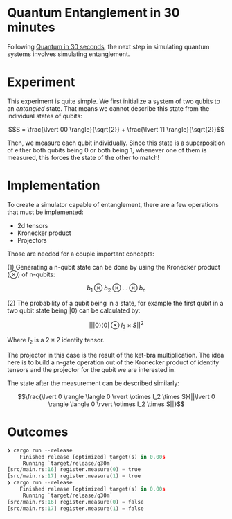 # Quantum Entanglement in 30 minutes

Following [Quantum in 30 seconds][q30s], the next step in simulating quantum
systems involves simulating entanglement.

[q30s]: https://github.com/felipetavares/q30s

# Experiment

This experiment is quite simple. We first initialize a system of two qubits to
an *entangled* state. That means we cannot describe this state from the
individual states of qubits:

$$S = \frac{\lvert 00 \rangle}{\sqrt{2}} + \frac{\lvert 11 \rangle}{\sqrt{2}}$$

Then, we measure each qubit individually. Since this state is a superposition
of either both qubits being 0 or both being 1, whenever one of them is
measured, this forces the state of the other to match!

# Implementation

To create a simulator capable of entanglement, there are a few operations that
must be implemented:

- 2d tensors
- Kronecker product
- Projectors

Those are needed for a couple important concepts:

(1) Generating a n-qubit state can be done by using the Kronecker product
($\otimes$) of n-qubits:

$$b_{1} \otimes b_{2} \otimes \ldots \otimes b_{n}$$

(2) The probability of a qubit being in a state, for example the first qubit in
a two qubit state being $\lvert 0 \rangle$ can be calculated by:

$$|| \lvert 0 \rangle \langle 0 \rvert \otimes I_2 \times S ||^2$$

Where $I_2$ is a $2 \times 2$ identity tensor.

The projector in this case is the result of the ket-bra multiplication. The
idea here is to build a n-gate operation out of the Kronecker product of
identity tensors and the projector for the qubit we are interested in.

The state after the measurement can be described similarly:

$$\frac{\lvert 0 \rangle \langle 0 \rvert \otimes I_2 \times S}{||\lvert 0 \rangle \langle 0 \rvert \otimes I_2 \times S||}$$

# Outcomes

```python
❯ cargo run --release
    Finished release [optimized] target(s) in 0.00s
     Running `target/release/q30m`
[src/main.rs:16] register.measure(0) = true
[src/main.rs:17] register.measure(1) = true
❯ cargo run --release
    Finished release [optimized] target(s) in 0.00s
     Running `target/release/q30m`
[src/main.rs:16] register.measure(0) = false
[src/main.rs:17] register.measure(1) = false
```
